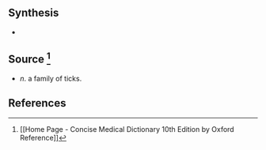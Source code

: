 ## Synthesis
- 
## Source [^1]
- $n$. a family of ticks.
## References

[^1]: [[Home Page - Concise Medical Dictionary 10th Edition by Oxford Reference]]
